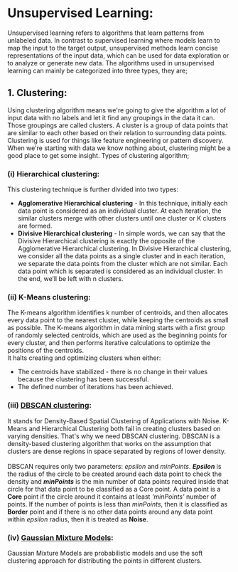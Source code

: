 # Unsupervised Learning:

Unsupervised learning refers to algorithms that learn patterns from unlabeled data.
In contrast to supervised learning where models learn to map the input to the target output, unsupervised methods learn concise representations of the input data, which can be used for data exploration or to analyze or generate new data.
The algorithms used in unsupervised learning can mainly be categorized into three types, they are;<br>

## 1. Clustering:

Using clustering algorithm means we're going to give the algorithm a lot of input data with no labels and let it find any groupings in the data it can. Those groupings are called clusters. A cluster is a group of data points that are similar to each other based on their relation to surrounding data points.
Clustering is used for things like feature engineering or pattern discovery. When we're starting with data we know nothing about, clustering might be a good place to get some insight.
Types of clustering algorithm;<br>

### (i) Hierarchical clustering:

This clustering technique is further divided into two types:<br>
* **Agglomerative Hierarchical clustering** - In this technique, initially each data point is considered as an individual cluster. At each iteration, the similar clusters merge with other clusters until one cluster or K clusters are formed.<br>
* **Divisive Hierarchical clustering** - In simple words, we can say that the Divisive Hierarchical clustering is exactly the opposite of the Agglomerative Hierarchical clustering. In Divisive Hierarchical clustering, we consider all the data points as a single cluster and in each iteration, we separate the data points from the cluster which are not similar. Each data point which is separated is considered as an individual cluster. In the end, we’ll be left with n clusters.<br>

### (ii) K-Means clustering:

The K-means algorithm identifies k number of centroids, and then allocates every data point to the nearest cluster, while keeping the centroids as small as possible.
The K-means algorithm in data mining starts with a first group of randomly selected centroids, which are used as the beginning points for every cluster, and then performs iterative calculations to optimize the positions of the centroids.<br>
It halts creating and optimizing clusters when either:
* The centroids have stabilized - there is no change in their values because the clustering has been successful.
* The defined number of iterations has been achieved.

### (iii) [DBSCAN clustering](https://www.analyticsvidhya.com/blog/2020/09/how-dbscan-clustering-works/):

It stands for Density-Based Spatial Clustering of Applications with Noise. K-Means and Hierarchical Clustering both fail in creating clusters based on varying densities. That's why we need DBSCAN clustering. DBSCAN is a density-based clustering algorithm that works on the assumption that clusters are dense regions in space separated by regions of lower density.<br><br>
DBSCAN requires only two parameters: *epsilon* and *minPoints*. ***Epsilon***  is the radius of the circle to be created around each data point to check the density and ***minPoints*** is the min number of data points required inside that circle for that data point to be classified as a Core point. A data point is a **Core** point if the circle around it contains at least *'minPoints'* number of points. If the number of points is less than *minPoints*, then it is classified as **Border** point and if there is no other data points around any data point within *epsilon* radius, then it is treated as **Noise**.

### (iv) [Gaussian Mixture Models](https://www.analyticsvidhya.com/blog/2019/10/gaussian-mixture-models-clustering/):

Gaussian Mixture Models are probabilistic models and use the soft clustering approach for distributing the points in different clusters.
